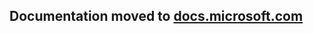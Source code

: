 ## **Documentation moved to [docs.microsoft.com](https://docs.microsoft.com/azure/active-directory/develop/msal-net-migration-ios-broker)**
